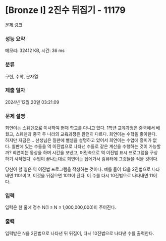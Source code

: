 # [Bronze I] 2진수 뒤집기 - 11179 

[문제 링크](https://www.acmicpc.net/problem/11179) 

### 성능 요약

메모리: 32412 KB, 시간: 36 ms

### 분류

구현, 수학, 문자열

### 제출 일자

2024년 12월 20일 03:21:09

### 문제 설명

<p>희연이는 스웨덴으로 이사하여 현재 학교를 다니고 있다. 1학년 교육과정은 중국에서 배웠고, 스웨덴과 중국 두 나라의 교육과정은 완전히 다르다. 희연이는 수학을 좋아한다. 하지만 지금은... 선생님은 칠판에 뺄셈을 설명하고 있어서 희연이는 수업에 흥미가 없다. 칠판에 있는 수들을 역 이진법으로 나타낸 수들로 같은 계산을 수행하는 것이 가능할까? 희연이는 몽상을 하며 시간을 보냈고, 머릿속으로 역 이진법 표시 프로그램을 구상하기 시작했다. 수업이 끝나는대로 희연이는 집에가서 컴퓨터에 그것들을 적을 것이다.</p>

<p>당신이 할 일은 역 이진법 프로그램을 작성하는 것이다. 예를 들어 13을 2진법으로 나타내면 1101이고, 이것을 뒤집으면 1011이 된다. 이 수를 다시 10진법으로 나타내면 11이다.</p>

### 입력 

 <p>입력은 한 줄에 정수 N(1 ≤ N ≤ 1,000,000,000)이 주어진다.</p>

### 출력 

 <p>입력받은 N을 2진법으로 나타낸 뒤 뒤집어, 다시 10진법으로 나타낸 수를 출력한다.</p>


